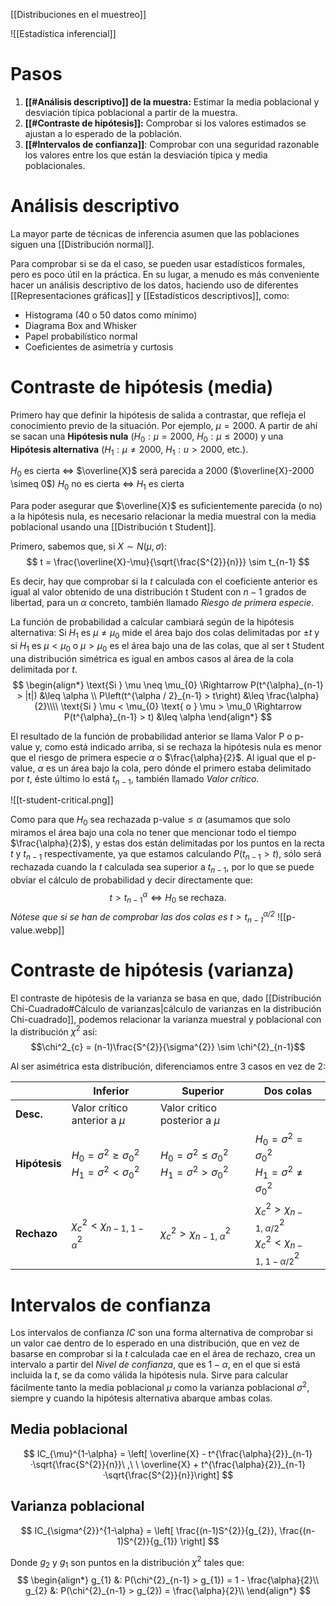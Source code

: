 
[[Distribuciones en el muestreo]]

![[Estadística inferencial]]

# Pasos

1. **[[#Análisis descriptivo]] de la muestra:** Estimar la media poblacional y desviación típica poblacional a partir de la muestra.
2. **[[#Contraste de hipótesis]]:** Comprobar si los valores estimados se ajustan a lo esperado de la población.
3. **[[#Intervalos de confianza]]**: Comprobar con una seguridad razonable los valores entre los que están la desviación típica y media poblacionales.

# Análisis descriptivo

La mayor parte de técnicas de inferencia asumen que las poblaciones siguen una [[Distribución normal]].

Para comprobar si se da el caso, se pueden usar estadísticos formales, pero es poco útil en la práctica. En su lugar, a menudo es más conveniente hacer un análisis descriptivo de los datos, haciendo uso de diferentes [[Representaciones gráficas]] y [[Estadísticos descriptivos]], como:

- Histograma (40 o 50 datos como mínimo)
- Diagrama Box and Whisker
- Papel probabilístico normal
- Coeficientes de asimetría y curtosis

# Contraste de hipótesis (media)

Primero hay que definir la hipótesis de salida a contrastar, que refleja el conocimiento previo de la situación. Por ejemplo, $\mu = 2000$. A partir de ahí se sacan una **Hipótesis nula** ($H_{0}: \mu = 2000$, $H_{0} : \mu \leq 2000$) y una **Hipótesis alternativa** ($H_{1} : \mu \neq 2000$, $H_{1}: u > 2000$, etc.).

$H_{0}$ es cierta $\Leftrightarrow$ $\overline{X}$ será parecida a 2000 ($\overline{X}-2000 \simeq 0$)
$H_{0}$ no es cierta $\Leftrightarrow$ $H_{1}$ es cierta

Para poder asegurar que $\overline{X}$ es suficientemente parecida (o no) a la hipótesis nula, es necesario relacionar la media muestral con la media poblacional usando una [[Distribución t Student]].

Primero, sabemos que, si $X \sim N(\mu, \sigma)$:
$$
t = \frac{\overline{X}-\mu}{\sqrt{\frac{S^{2}}{n}}} \sim t_{n-1}
$$

Es decir, hay que comprobar si la $t$ calculada con el coeficiente anterior es igual al valor obtenido de una distribución t Student con $n-1$ grados de libertad, para un $\alpha$ concreto, también llamado *Riesgo de primera especie*.

La función de probabilidad a calcular cambiará según de la hipótesis alternativa: Si $H_{1}$ es $\mu \neq \mu_{0}$ mide el área bajo dos colas delimitadas por $\pm t$ y si $H_1$ es $\mu < \mu_0$ o $\mu > \mu_0$ es el área bajo una de las colas, que al ser t Student una distribución simétrica es igual en ambos casos al área de la cola delimitada por $t$. 
$$
\begin{align*}
\text{Si } \mu \neq \mu_{0} \Rightarrow P(t^{\alpha}_{n-1} > |t|) &\leq \alpha \\
P\left(t^{\alpha / 2}_{n-1} > t\right) &\leq \frac{\alpha}{2}\\\\
\text{Si } \mu < \mu_{0} \text{ o } \mu > \mu_0 \Rightarrow P(t^{\alpha}_{n-1} > t) &\leq \alpha
\end{align*}
$$

El resultado de la función de probabilidad anterior se llama Valor P o $\text{p-value}$ y, como está indicado arriba, si se rechaza la hipótesis nula es menor que el riesgo de primera especie $\alpha$ o $\frac{\alpha}{2}$. Al igual que el $\text{p-value}$, $\alpha$ es un área bajo la cola, pero dónde el primero estaba delimitado por $t$, éste último lo está $t_{n-1}$, también llamado *Valor crítico*. 

![[t-student-critical.png]]

Como para que $H_{0}$ sea rechazada  $\text{p-value} \leq \alpha$ (asumamos que solo miramos el área bajo una cola no tener que mencionar todo el tiempo $\frac{\alpha}{2}$), y estas dos están delimitadas por los puntos en la recta $t$ y $t_{n-1}$ respectivamente, ya que estamos calculando $P(t_{n-1} > t)$, sólo será rechazada cuando la $t$ calculada sea superior a $t_{n-1}$, por lo que se puede obviar el cálculo de probabilidad y decir directamente que:
$$
t > t^{\alpha}_{n-1} \Leftrightarrow H_{0} \text{ se rechaza.}
$$
*Nótese que si se han de comprobar las dos colas es  $t > t^{\alpha / 2}_{n-1}$*
![[p-value.webp]]

# Contraste de hipótesis (varianza)

El contraste de hipótesis de la varianza se basa en que, dado [[Distribución Chi-Cuadrado#Cálculo de varianzas|cálculo de varianzas en la distribución Chi-cuadrado]], podemos relacionar la varianza muestral y poblacional con la distribución $\chi^2$ así:
$$\chi^2_{c} = (n-1)\frac{S^{2}}{\sigma^{2}} \sim \chi^{2}_{n-1}$$

Al ser asimétrica esta distribución, diferenciamos entre 3 casos en vez de 2:

|               | Inferior                                                                          | Superior                                                                          | Dos colas                                                                                  |
| ------------- | --------------------------------------------------------------------------------- | --------------------------------------------------------------------------------- | ------------------------------------------------------------------------------------------ |
| **Desc.**     | Valor crítico anterior a $\mu$                                                    | Valor crítico posterior a $\mu$                                                   |                                                                                            |
| **Hipótesis** | $H_{0} = \sigma^{2} \geq \sigma^{2}_{0}$<br>$H_{1} = \sigma^{2} < \sigma^{2}_{0}$ | $H_{0} = \sigma^{2} \leq \sigma^{2}_{0}$<br>$H_{1} = \sigma^{2} > \sigma^{2}_{0}$ | $H_{0} = \sigma^{2} = \sigma^{2}_{0}$<br>$H_{1} = \sigma^{2} \neq \sigma^{2}_{0}$          |
| **Rechazo**   | $\chi^{2}_c < \chi^{2}_{n-1,\ 1-\alpha}$                                          | $\chi^{2}_c > \chi^{2}_{n-1,\ \alpha}$                                            | $\chi^{2}_c > \chi^{2}_{n-1,\ \alpha / 2}$<br>$\chi^{2}_c < \chi^{2}_{n-1,\ 1-\alpha / 2}$ |

# Intervalos de confianza

Los intervalos de confianza $IC$ son una forma alternativa de comprobar si un valor cae dentro de lo esperado en una distribución, que en vez de basarse en comprobar si la $t$ calculada cae en el área de rechazo, crea un intervalo a partir del *Nivel de confianza*, que es $1-\alpha$, en el que si está incluida la $t$, se da como válida la hipótesis nula. Sirve para calcular fácilmente tanto la media poblacional $\mu$ como la varianza poblacional $\sigma^{2}$, siempre y cuando la hipótesis alternativa abarque ambas colas.

## Media poblacional

$$
IC_{\mu}^{1-\alpha} = \left[ \overline{X} - t^{\frac{\alpha}{2}}_{n-1}·\sqrt{\frac{S^{2}}{n}}\ ,\ \  \overline{X} + t^{\frac{\alpha}{2}}_{n-1}·\sqrt{\frac{S^{2}}{n}}\right]
$$

## Varianza poblacional

$$
IC_{\sigma^{2}}^{1-\alpha} = \left[ \frac{(n-1)S^{2}}{g_{2}}, \frac{(n-1)S^{2}}{g_{1}} \right]
$$

Donde $g_{2}$ y $g_{1}$ son puntos en la distribución $\chi^{2}$ tales que:
$$
\begin{align*}
g_{1} &: P(\chi^{2}_{n-1} > g_{1}) = 1 - \frac{\alpha}{2}\\
g_{2} &: P(\chi^{2}_{n-1} > g_{2}) = \frac{\alpha}{2}\\
\end{align*}
$$
